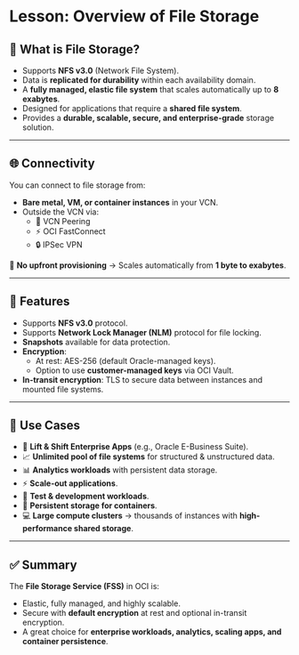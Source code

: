 # Lesson: Overview of File Storage

## 📂 What is File Storage?

- Supports **NFS v3.0** (Network File System).  
- Data is **replicated for durability** within each availability domain.  
- A **fully managed, elastic file system** that scales automatically up to **8 exabytes**.  
- Designed for applications that require a **shared file system**.  
- Provides a **durable, scalable, secure, and enterprise-grade** storage solution.

---

## 🌐 Connectivity

You can connect to file storage from:
- **Bare metal, VM, or container instances** in your VCN.  
- Outside the VCN via:
  - 🔗 VCN Peering  
  - ⚡ OCI FastConnect  
  - 🔒 IPSec VPN  

📌 **No upfront provisioning** → Scales automatically from **1 byte to exabytes**.

---

## 🔑 Features

- Supports **NFS v3.0** protocol.  
- Supports **Network Lock Manager (NLM)** protocol for file locking.  
- **Snapshots** available for data protection.  
- **Encryption**:  
  - At rest: AES-256 (default Oracle-managed keys).  
  - Option to use **customer-managed keys** via OCI Vault.  
- **In-transit encryption**: TLS to secure data between instances and mounted file systems.  

---

## 📌 Use Cases

- 🚀 **Lift & Shift Enterprise Apps** (e.g., Oracle E-Business Suite).  
- 📈 **Unlimited pool of file systems** for structured & unstructured data.  
- 📊 **Analytics workloads** with persistent data storage.  
- ⚡ **Scale-out applications**.  
- 🧪 **Test & development workloads**.  
- 🐳 **Persistent storage for containers**.  
- 💻 **Large compute clusters** → thousands of instances with **high-performance shared storage**.

---

## ✅ Summary

The **File Storage Service (FSS)** in OCI is:
- Elastic, fully managed, and highly scalable.  
- Secure with **default encryption** at rest and optional in-transit encryption.  
- A great choice for **enterprise workloads, analytics, scaling apps, and container persistence**.  
